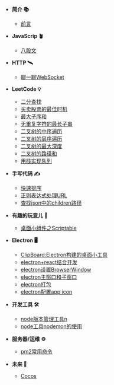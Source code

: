 - **简介 📚**
  - [前言](README.md)
- **JavaScrip 🪴**
  - [八股文](javaScript/index.md)
- **HTTP 🛰**
  - [聊一聊WebSocket](http/WebSocket.md)
-  **LeetCode 💡**
   -  [二分查找](leetcode/binary-search.md)
   - [买卖股票的最佳时机](leetcode/stock.md)
   - [最大子序和](leetCode/maximum-subarray.md)
   - [无重复字符的最长子串](leetCode/longest-substring-without-repeating-characters.md)
   - [二叉树的中序遍历](leetcode/binary-tree-inorder-traversal.md)
   - [二叉树的层序遍历](leetcode/binary-tree-level-order-traversal.md)
   - [二叉树的最大深度](leetCode/maximum-depth.md)
   - [二叉树的路径和](leetCode/path-sum.md)
   - [用栈实现队列](leetCode/stack-queue.md)
  
- **手写代码 ✍️**
  - [快速排序](write/quickSort.md)
  - [正则表达式处理URL](write/url.md)
  - [查找json中的children路径](write/json-children.md)
  
-  **有趣的玩意儿 🥳**
   - [桌面小组件之Scriptable](interesting/scriptable.md)
-  **Electron 🖥**
   - [ClipBoard:Electron构建的桌面小工具](electron/app.md)
   - [electron+react结合开发](electron/rlectron_react.md)
   - [electron设置BrowserWindow](electron/browserWindow.md)
   - [electron主窗口和子窗口](electron/mainLogic.md)
   - [electron打包](electron/package.md)
   - [electron配置app icon](electron/icon.md)
-  **开发工具 🛠**
   - [node版本管理工具n](devTool/n.md)
   - [node工具nodemon的使用](devTool/nodemon.md)
- **服务器/运维 ⚙️**
  - [pm2常用命令](server/pm2.md)
- **未来 🔮**
  - [Cocos](future/Cocos.md)
  


